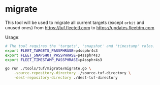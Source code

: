# migrate

This tool will be used to migrate all current targets (except `orbit` and unused ones) from https://tuf.fleetctl.com to https://updates.fleetdm.com.

Usage:
```sh
# The tool requires the 'targets', 'snapshot' and 'timestamp' roles.
export FLEET_TARGETS_PASSPHRASE=p4ssphr4s3
export FLEET_SNAPSHOT_PASSPHRASE=p4ssphr4s3
export FLEET_TIMESTAMP_PASSPHRASE=p4ssphr4s3

go run ./tools/tuf/migrate/migrate.go \
    -source-repository-directory ./source-tuf-directory \
    -dest-repository-directory ./dest-tuf-directory
```
